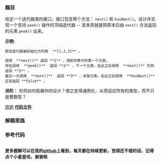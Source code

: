 ### 题目
给定一个迭代器类的接口，接口包含两个方法： `next()` 和 `hasNext()`。设计并实现一个支持 `peek()` 操作的顶端迭代器 --
其本质就是把原本应由 `next()` 方法返回的元素 `peek()` 出来。

**示例:**

    
    
    假设迭代器被初始化为列表  **[1,2,3]** 。
    
    调用  **next()** 返回 **1** ，得到列表中的第一个元素。
    现在调用  **peek()**  返回 **2** ，下一个元素。在此之后调用  **next()** 仍然返回 **2** 。
    最后一次调用  **next()**  返回 **3** ，末尾元素。在此之后调用  **hasNext()**  应该返回 **false** 。
    

**进阶：** 你将如何拓展你的设计？使之变得通用化，从而适应所有的类型，而不只是整数型？

[原题](https://leetcode-cn.com/problems/peeking-iterator/)    **[代码文件]()**


### 解题思路




### 参考代码

```go


```




**更多题解可以在我的[github](https://github.com/LZH139/leetcode_Go)上看到，每天都在持续更新，觉得还不错的话，记得点个小星星哈，谢谢啦**
